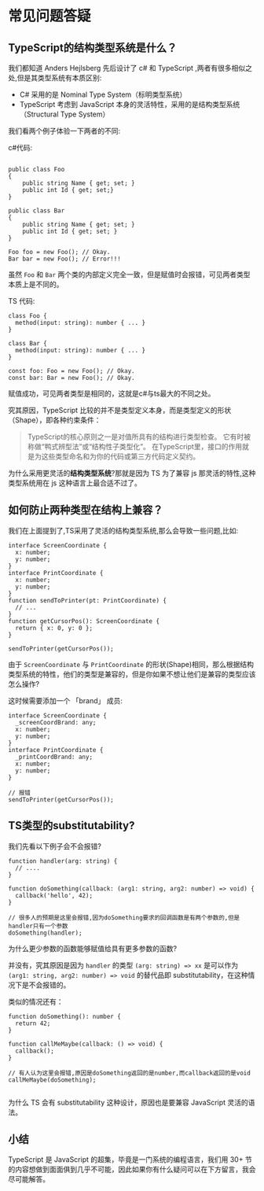 # 常见问题答疑

## TypeScript的结构类型系统是什么？

我们都知道 Anders Hejlsberg 先后设计了 c# 和 TypeScript ,两者有很多相似之处,但是其类型系统有本质区别:

* C# 采用的是 Nominal Type System（标明类型系统）
* TypeScript 考虑到 JavaScript 本身的灵活特性，采用的是结构类型系统（Structural Type System）

我们看两个例子体验一下两者的不同:

c#代码:

```

public class Foo  
{
    public string Name { get; set; }
    public int Id { get; set;}
}

public class Bar  
{
    public string Name { get; set; }
    public int Id { get; set; }
}

Foo foo = new Foo(); // Okay.
Bar bar = new Foo(); // Error!!!

```

虽然 `Foo` 和 `Bar` 两个类的内部定义完全一致，但是赋值时会报错，可见两者类型本质上是不同的。

TS 代码:

```
class Foo {
  method(input: string): number { ... }
}

class Bar {
  method(input: string): number { ... }
}

const foo: Foo = new Foo(); // Okay.
const bar: Bar = new Foo(); // Okay.

```

赋值成功，可见两者类型是相同的，这就是c#与ts最大的不同之处。

究其原因，TypeScript 比较的并不是类型定义本身，而是类型定义的形状（Shape），即各种约束条件：

> TypeScript的核心原则之一是对值所具有的结构进行类型检查。 它有时被称做“鸭式辨型法”或“结构性子类型化”。 在TypeScript里，接口的作用就是为这些类型命名和为你的代码或第三方代码定义契约。

为什么采用更灵活的**结构类型系统**\?那就是因为 TS 为了兼容 js 那灵活的特性,这种类型系统用在 js 这种语言上最合适不过了。

## 如何防止两种类型在结构上兼容？

我们在上面提到了,TS采用了灵活的结构类型系统,那么会导致一些问题,比如:

```
interface ScreenCoordinate {
  x: number;
  y: number;
}
interface PrintCoordinate {
  x: number;
  y: number;
}
function sendToPrinter(pt: PrintCoordinate) {
  // ...
}
function getCursorPos(): ScreenCoordinate {
  return { x: 0, y: 0 };
}

sendToPrinter(getCursorPos());

```

由于 `ScreenCoordinate` 与 `PrintCoordinate` 的形状\(Shape\)相同，那么根据结构类型系统的特性，他们的类型是兼容的，但是你如果不想让他们是兼容的类型应该怎么操作\?

这时候需要添加一个 「brand」 成员:

```
interface ScreenCoordinate {
  _screenCoordBrand: any;
  x: number;
  y: number;
}
interface PrintCoordinate {
  _printCoordBrand: any;
  x: number;
  y: number;
}

// 报错
sendToPrinter(getCursorPos());

```

## TS类型的substitutability\?

我们先看以下例子会不会报错\?

```
function handler(arg: string) {
  // ....
}

function doSomething(callback: (arg1: string, arg2: number) => void) {
  callback('hello', 42);
}

// 很多人的预期是这里会报错,因为doSomething要求的回调函数是有两个参数的,但是handler只有一个参数
doSomething(handler);

```

为什么更少参数的函数能够赋值给具有更多参数的函数\?

并没有，究其原因是因为 `handler` 的类型 `(arg: string) => xx` 是可以作为 `(arg1: string, arg2: number) => void` 的替代品即 substitutability，在这种情况下是不会报错的。

类似的情况还有：

```
function doSomething(): number {
  return 42;
}

function callMeMaybe(callback: () => void) {
  callback();
}

// 有人认为这里会报错,原因是doSomething返回的是number,而callback返回的是void
callMeMaybe(doSomething);


```

为什么 TS 会有 substitutability 这种设计，原因也是要兼容 JavaScript 灵活的语法。

## 小结

TypeScript 是 JavaScript 的超集，毕竟是一门系统的编程语言，我们用 30+ 节的内容想做到面面俱到几乎不可能，因此如果你有什么疑问可以在下方留言，我会尽可能解答。
